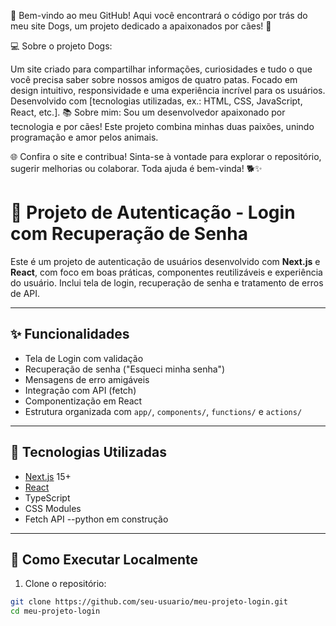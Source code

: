 🐾 Bem-vindo ao meu GitHub!
Aqui você encontrará o código por trás do meu site Dogs, um projeto dedicado a apaixonados por cães! 🐶

💻 Sobre o projeto Dogs:

Um site criado para compartilhar informações, curiosidades e tudo o que você precisa saber sobre nossos amigos de quatro patas.
Focado em design intuitivo, responsividade e uma experiência incrível para os usuários.
Desenvolvido com [tecnologias utilizadas, ex.: HTML, CSS, JavaScript, React, etc.].
📚 Sobre mim:
Sou um desenvolvedor apaixonado por tecnologia e por cães! Este projeto combina minhas duas paixões, unindo programação e amor pelos animais.

🌐 Confira o site e contribua!
Sinta-se à vontade para explorar o repositório, sugerir melhorias ou colaborar. Toda ajuda é bem-vinda! 🐕✨

# 🔐 Projeto de Autenticação - Login com Recuperação de Senha

Este é um projeto de autenticação de usuários desenvolvido com **Next.js** e **React**, com foco em boas práticas, componentes reutilizáveis e experiência do usuário. Inclui tela de login, recuperação de senha e tratamento de erros de API.

---

## ✨ Funcionalidades

- Tela de Login com validação
- Recuperação de senha ("Esqueci minha senha")
- Mensagens de erro amigáveis
- Integração com API (fetch)
- Componentização em React
- Estrutura organizada com `app/`, `components/`, `functions/` e `actions/`

---

## 🧪 Tecnologias Utilizadas

- [Next.js](https://nextjs.org/) 15+
- [React](https://reactjs.org/)
- TypeScript
- CSS Modules
- Fetch API
--python em construção
---

## 🚀 Como Executar Localmente

1. Clone o repositório:
```bash
git clone https://github.com/seu-usuario/meu-projeto-login.git
cd meu-projeto-login
